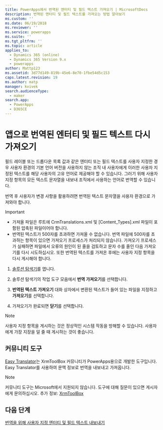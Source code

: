 ```yaml
---
title: PowerApps에서 번역된 엔터티 및 필드 텍스트 가져오기 | MicrosoftDocs
description: 번역된 엔터티 및 필드 텍스트를 가져오는 방법 알아보기
ms.custom: ''
ms.date: 06/19/2018
ms.reviewer: ''
ms.service: powerapps
ms.suite: ''
ms.tgt_pltfrm: ''
ms.topic: article
applies_to:
  - Dynamics 365 (online)
  - Dynamics 365 Version 9.x
  - powerapps
author: Mattp123
ms.assetid: 3d77d149-819b-45e6-8e70-1fbe54d5c153
caps.latest.revision: 19
ms.author: matp
manager: kvivek
search.audienceType:
  - maker
search.app:
  - PowerApps
  - D365CE
---
```

# <a name="import-translated-entity-and-field-text-back-into-an-app"></a>앱으로 번역된 엔터티 및 필드 텍스트 다시 가져오기

필드 레이블 또는 드롭다운 목록 값과 같은 엔터티 또는 필드 텍스트를 사용자 지정한 경우 사용자 환경의 기본 언어 버전을 사용하지 않는 조직 내 사용자에게 이러한 사용자 지정된 텍스트를 해당 사용자의 고유 언어로 제공해야 할 수 있습니다. 그러기 위해 사용자 지정 항목의 모든 텍스트 문자열을 내보내 조직에서 사용하는 언어로 번역할 수 있습니다.  
  
 번역 후 사용자가 변경 사항을 활용하려면 번역된 텍스트 문자열을 사용자 환경으로 가져와야 합니다.  
  
> [!IMPORTANT]
> - 가져올 파일은 루트에 CrmTranslations.xml 및 [Content_Types].xml 파일이 포함된 압축된 파일이어야 합니다.  
> - 번역된 텍스트가 500자를 초과하면 가져올 수 없습니다. 번역 파일에 500자를 초과하는 항목이 있으면 가져오기 프로세스가 처리되지 않습니다. 가져오기 프로세스가 실패하면 파일에서 오류의 원인이 된 줄을 검토하고 문자 수를 줄인 다음 가져오기를 다시 시도하십시오. 또한 번역된 텍스트를 가져온 후에는 사용자 지정 항목을 다시 게시해야 합니다.  
  
1. [솔루션 탐색기](../model-driven-apps/advanced-navigation.md#solution-explorer)를 엽니다.  
  
2. 솔루션 탐색기의 작업 도구 모음에서 **번역 가져오기**를 선택합니다.  
3.  **번역된 텍스트 가져오기** 대화 상자에서 변환된 텍스트가 들어 있는 파일을 지정하고 **가져오기**를 선택합니다.  
  
4.  가져오기가 완료되면 **닫기**를 선택합니다.  
  
> [!NOTE]
>  사용자 지정 항목을 게시하는 것은 정상적인 시스템 작동을 방해할 수 있습니다. 사용자에게 가장 지장을 덜 줄 때 게시하는 것이 좋습니다.  

## <a name="community-tools"></a>커뮤니티 도구

[Easy Translator](https://www.xrmtoolbox.com/plugins/MsCrmTools.Translator/)는 XrmToolBox 커뮤니티가 PowerApps용으로 개발한 도구입니다. Easy Translator를 사용하여 문맥 정보로 번역을 내보내고 가져옵니다. 

> [!NOTE]
> 커뮤니티 도구는 Microsoft에서 지원되지 않습니다. 도구에 대해 질문이 있으면 게시자에게 문의하십시오. 추가 정보: [XrmToolBox](https://www.xrmtoolbox.com)

## <a name="next-steps"></a>다음 단계  
 [번역을 위해 사용자 지정 엔터티 및 필드 텍스트 내보내기](export-customized-entity-field-text-translation.md)
